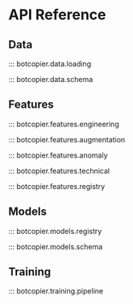 # API Reference

## Data

::: botcopier.data.loading

::: botcopier.data.schema

## Features

::: botcopier.features.engineering

::: botcopier.features.augmentation

::: botcopier.features.anomaly

::: botcopier.features.technical

::: botcopier.features.registry

## Models

::: botcopier.models.registry

::: botcopier.models.schema

## Training

::: botcopier.training.pipeline
